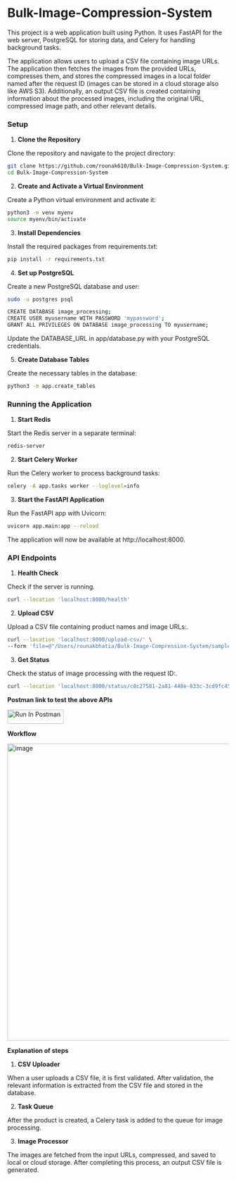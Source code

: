 # Bulk-Image-Compression-System
This project is a web application built using Python. It uses FastAPI for the web server, PostgreSQL for storing data, and Celery for handling background tasks. 

The application allows users to upload a CSV file containing image URLs. The application then fetches the images from the provided URLs, compresses them, and stores the compressed images in a local folder named after the request ID (images can be stored in a cloud storage also like AWS S3). Additionally, an output CSV file is created containing information about the processed images, including the original URL, compressed image path, and other relevant details.

### Setup

1. **Clone the Repository**

Clone the repository and navigate to the project directory:

```bash
git clone https://github.com/rounak610/Bulk-Image-Compression-System.git
cd Bulk-Image-Compression-System
```
2. **Create and Activate a Virtual Environment**
   
Create a Python virtual environment and activate it:
```bash
python3 -m venv myenv
source myenv/bin/activate
```

3. **Install Dependencies**

Install the required packages from requirements.txt:
```bash
pip install -r requirements.txt 
```

4. **Set up PostgreSQL**

Create a new PostgreSQL database and user:

```bash
sudo -u postgres psql

CREATE DATABASE image_processing;
CREATE USER myusername WITH PASSWORD 'mypassword';
GRANT ALL PRIVILEGES ON DATABASE image_processing TO myusername;
```
Update the DATABASE_URL in app/database.py with your PostgreSQL credentials.

5. **Create Database Tables**

Create the necessary tables in the database:
```bash
python3 -m app.create_tables
```

### Running the Application
1. **Start Redis**

Start the Redis server in a separate terminal:
```bash
redis-server
```

2. **Start Celery Worker**

Run the Celery worker to process background tasks:

```bash
celery -A app.tasks worker --loglevel=info
```

3. **Start the FastAPI Application**

Run the FastAPI app with Uvicorn:
```bash
uvicorn app.main:app --reload
```
The application will now be available at http://localhost:8000.

### API Endpoints
1. **Health Check**

Check if the server is running.
```bash
curl --location 'localhost:8000/health'
```

2. **Upload CSV**

Upload a CSV file containing product names and image URLs:.
```bash
curl --location 'localhost:8000/upload-csv/' \
--form 'file=@"/Users/rounakbhatia/Bulk-Image-Compression-System/sample.csv"'
```

3. **Get Status**

Check the status of image processing with the request ID:.
```bash
curl --location 'localhost:8000/status/c8c27581-2a81-448e-833c-3cd9fc45fe1e'
```

**Postman link to test the above APIs**

[<img src="https://run.pstmn.io/button.svg" alt="Run In Postman" style="width: 128px; height: 32px;">](https://god.gw.postman.com/run-collection/38192844-2f13bd54-1840-4ad6-b1c8-8afdbdc1c227?action=collection%2Ffork&source=rip_markdown&collection-url=entityId%3D38192844-2f13bd54-1840-4ad6-b1c8-8afdbdc1c227%26entityType%3Dcollection%26workspaceId%3Da5896f37-2af5-497e-ae26-8b08d2c190e8)

**Workflow**


<img width="675" alt="image" src="https://github.com/user-attachments/assets/df7b7932-debd-462f-aa81-2158462489fc">



**Explanation of steps**

1. **CSV Uploader**

When a user uploads a CSV file, it is first validated. After validation, the relevant information is extracted from the CSV file and stored in the database.


2. **Task Queue**

After the product is created, a Celery task is added to the queue for image processing.

3. **Image Processor**

The images are fetched from the input URLs, compressed, and saved to local or cloud storage. After completing this process, an output CSV file is generated.


